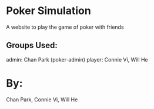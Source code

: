 # Poker Simulation
A website to play the game of poker with friends

## Groups Used:
admin: Chan Park (poker-admin)
player: Connie Vi, Will He

# By: 
Chan Park, Connie Vi, Will He
